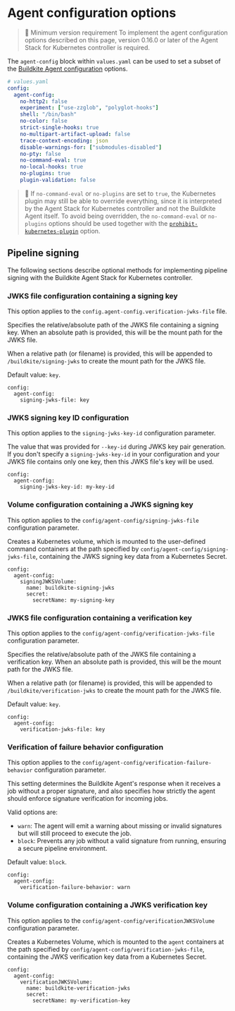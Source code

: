 # Agent configuration options

> 📘 Minimum version requirement
> To implement the agent configuration options described on this page, version 0.16.0 or later of the Agent Stack for Kubernetes controller is required.

The `agent-config` block within `values.yaml` can be used to set a subset of the [Buildkite Agent configuration](/docs/agent/v3/configuration) options.

```yaml
# values.yaml
config:
  agent-config:
    no-http2: false
    experiment: ["use-zzglob", "polyglot-hooks"]
    shell: "/bin/bash"
    no-color: false
    strict-single-hooks: true
    no-multipart-artifact-upload: false
    trace-context-encoding: json
    disable-warnings-for: ["submodules-disabled"]
    no-pty: false
    no-command-eval: true
    no-local-hooks: true
    no-plugins: true
    plugin-validation: false
```

> 📘
> If `no-command-eval` or `no-plugins` are set to `true`, the Kubernetes plugin may still be able to override everything, since it is interpreted by the Agent Stack for Kubernetes controller and not the Buildkite Agent itself.
> To avoid being overridden, the `no-command-eval` or `no-plugins` options should be used together with the [`prohibit-kubernetes-plugin`](/docs/agent/v3/agent-stack-k8s/securing-the-stack) option.

## Pipeline signing

The following sections describe optional methods for implementing pipeline signing with the Buildkite Agent Stack for Kubernetes controller.

### JWKS file configuration containing a signing key

This option applies to the `config.agent-config.verification-jwks-file` file.

Specifies the relative/absolute path of the JWKS file containing a signing key. When an absolute path is provided, this will be the mount path for the JWKS file.

When a relative path (or filename) is provided, this will be appended to `/buildkite/signing-jwks` to create the mount path for the JWKS file.

Default value: `key`.

```
config:
  agent-config:
    signing-jwks-file: key
```

### JWKS signing key ID configuration

This option applies to the `signing-jwks-key-id` configuration parameter.

The value that was provided for `--key-id` during JWKS key pair generation. If you don't specify a `signing-jwks-key-id` in your configuration and your JWKS file contains only one key, then this JWKS file's key will be used.

```
config:
  agent-config:
    signing-jwks-key-id: my-key-id
```

### Volume configuration containing a JWKS signing key

This option applies to the `config/agent-config/signing-jwks-file` configuration parameter.

Creates a Kubernetes volume, which is mounted to the user-defined command containers at the path specified by `config/agent-config/signing-jwks-file`, containing the JWKS signing key data from a Kubernetes Secret.

```
config:
  agent-config:
    signingJWKSVolume:
      name: buildkite-signing-jwks
      secret:
        secretName: my-signing-key
```

### JWKS file configuration containing a verification key

This option applies to the `config/agent-config/verification-jwks-file` configuration parameter.

Specifies the relative/absolute path of the JWKS file containing a verification key. When an absolute path is provided, this will be the mount path for the JWKS file.

When a relative path (or filename) is provided, this will be appended to `/buildkite/verification-jwks` to create the mount path for the JWKS file.

Default value: `key`.

```
config:
  agent-config:
    verification-jwks-file: key
```

### Verification of failure behavior configuration

This option applies to the `config/agent-config/verification-failure-behavior` configuration parameter.

This setting determines the Buildkite Agent's response when it receives a job without a proper signature, and also specifies how strictly the agent should enforce signature verification for incoming jobs.

Valid options are:

- `warn`: The agent will emit a warning about missing or invalid signatures but will still proceed to execute the job.
- `block`: Prevents any job without a valid signature from running, ensuring a secure pipeline environment.

Default value: `block`.

```
config:
  agent-config:
    verification-failure-behavior: warn
```

### Volume configuration containing a JWKS verification key

This option applies to the `config/agent-config/verificationJWKSVolume` configuration parameter.

Creates a Kubernetes Volume, which is mounted to the `agent` containers at the path specified by `config/agent-config/verification-jwks-file`, containing the JWKS verification key data from a Kubernetes Secret.

```
config:
  agent-config:
    verificationJWKSVolume:
      name: buildkite-verification-jwks
      secret:
        secretName: my-verification-key
```
